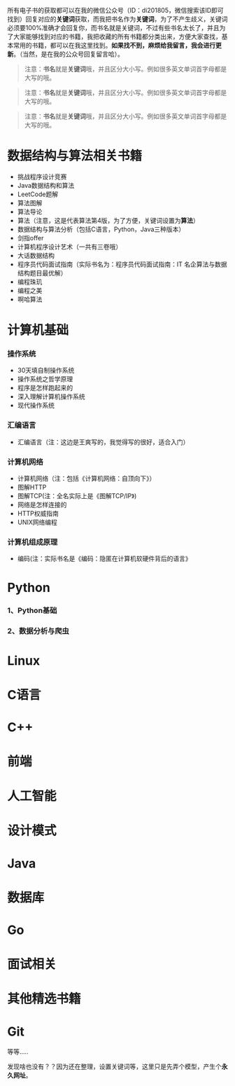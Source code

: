 所有电子书的获取都可以在我的微信公众号（ID：di201805，微信搜索该ID即可找到）回复对应的**关键词**获取，而我把书名作为**关键词**，为了不产生歧义，关键词必须要100%准确才会回复你，而书名就是关键词，不过有些书名太长了，并且为了大家能够找到对应的书籍，我把收藏的所有书籍都分类出来，方便大家查找，基本常用的书籍，都可以在我这里找到。**如果找不到，麻烦给我留言，我会进行更新**。（当然，是在我的公众号回复留言哈）。

> 注意：**书名**就是**关键词**哦，并且区分大小写。例如很多英文单词首字母都是大写的哦。

> 注意：**书名**就是**关键词**哦，并且区分大小写。例如很多英文单词首字母都是大写的哦。

> 注意：**书名**就是**关键词**哦，并且区分大小写。例如很多英文单词首字母都是大写的哦。
# 数据结构与算法相关书籍

* 挑战程序设计竞赛
* Java数据结构和算法
* LeetCode题解
* 算法图解
* 算法导论
* 算法（注意，这是代表算法第4版，为了方便，关键词设置为**算法**）
* 数据结构与算法分析（包括C语言，Python，Java三种版本）
* 剑指offer
* 计算机程序设计艺术（一共有三卷哦）
* 大话数据结构
* 程序员代码面试指南（实际书名为：程序员代码面试指南：IT 名企算法与数据结构题目最优解）
* 编程珠玑
* 编程之美
* 啊哈算法


# 计算机基础

### 操作系统

* 30天填自制操作系统
* 操作系统之哲学原理
* 程序是怎样跑起来的
* 深入理解计算机操作系统
* 现代操作系统



### 汇编语言

* 汇编语言（注：这边是王爽写的，我觉得写的很好，适合入门）

### 计算机网络

* 计算机网络（注：包括《计算机网络：自顶向下》）
* 图解HTTP
* 图解TCP(注：全名实际上是《图解TCP/IP》)
* 网络是怎样连接的
* HTTP权威指南
* UNIX网络编程

### 计算机组成原理

* 编码(注：实际书名是《编码：隐匿在计算机软硬件背后的语言》





# Python

### 1、Python基础

### 2、数据分析与爬虫

# Linux

# C语言

# C++

# 前端

# 人工智能

# 设计模式

# Java

# 数据库

# Go

# 面试相关


# 其他精选书籍

# Git

等等.....


发现啥也没有？？因为还在整理，设置关键词等，这里只是先弄个模型，产生个**永久网址**。
